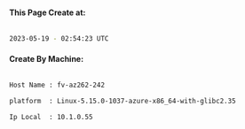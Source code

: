 
   
#### This Page Create at:

```bash

2023-05-19 - 02:54:23 UTC

```

#### Create By Machine:

```bash

Host Name : fv-az262-242

platform  : Linux-5.15.0-1037-azure-x86_64-with-glibc2.35

Ip Local  : 10.1.0.55

```

